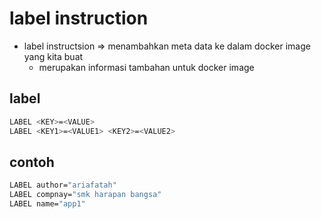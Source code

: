 # label instruction
- label instructsion => menambahkan meta data ke dalam docker image yang kita buat
  - merupakan informasi tambahan untuk docker image

## label
```bash
LABEL <KEY>=<VALUE>
LABEL <KEY1>=<VALUE1> <KEY2>=<VALUE2>
```

## contoh
```bash
LABEL author="ariafatah"
LABEL compnay="smk harapan bangsa"
LABEL name="app1"
```